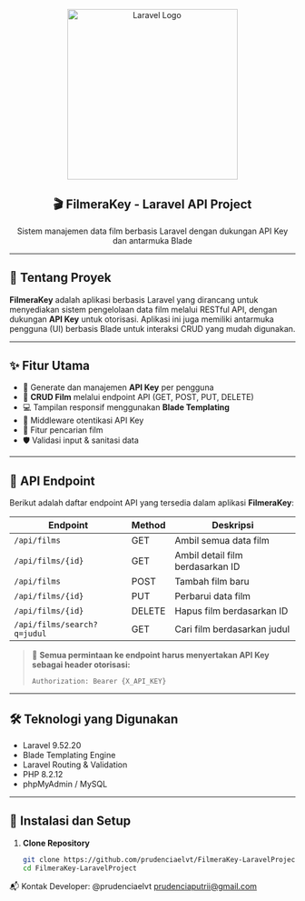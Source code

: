 <p align="center">
  <a href="https://laravel.com" target="_blank">
    <img src="https://raw.githubusercontent.com/laravel/art/master/logo-lockup/5%20SVG/2%20CMYK/1%20Full%20Color/laravel-logolockup-cmyk-red.svg" width="300" alt="Laravel Logo">
  </a>
</p>

<h2 align="center">🎬 FilmeraKey - Laravel API Project</h2>
<p align="center">Sistem manajemen data film berbasis Laravel dengan dukungan API Key dan antarmuka Blade</p>

---

## 📌 Tentang Proyek

**FilmeraKey** adalah aplikasi berbasis Laravel yang dirancang untuk menyediakan sistem pengelolaan data film melalui RESTful API, dengan dukungan **API Key** untuk otorisasi. Aplikasi ini juga memiliki antarmuka pengguna (UI) berbasis Blade untuk interaksi CRUD yang mudah digunakan.

---

## ✨ Fitur Utama

- 🔑 Generate dan manajemen **API Key** per pengguna
- 📡 **CRUD Film** melalui endpoint API (GET, POST, PUT, DELETE)
- 💻 Tampilan responsif menggunakan **Blade Templating**
- 🔐 Middleware otentikasi API Key
- 🔎 Fitur pencarian film
- 🛡️ Validasi input & sanitasi data

---

## 🔌 API Endpoint

Berikut adalah daftar endpoint API yang tersedia dalam aplikasi **FilmeraKey**:

| Endpoint                      | Method | Deskripsi                           |
|------------------------------|--------|-------------------------------------|
| `/api/films`                 | GET    | Ambil semua data film               |
| `/api/films/{id}`            | GET    | Ambil detail film berdasarkan ID    |
| `/api/films`                 | POST   | Tambah film baru                    |
| `/api/films/{id}`            | PUT    | Perbarui data film                  |
| `/api/films/{id}`            | DELETE | Hapus film berdasarkan ID           |
| `/api/films/search?q=judul` | GET    | Cari film berdasarkan judul         |

> 📌 **Semua permintaan ke endpoint harus menyertakan API Key sebagai header otorisasi:**
>
> ```http
> Authorization: Bearer {X_API_KEY}
> ```

---

## 🛠️ Teknologi yang Digunakan

- Laravel 9.52.20
- Blade Templating Engine
- Laravel Routing & Validation
- PHP 8.2.12
- phpMyAdmin / MySQL

---

## 🚀 Instalasi dan Setup

1. **Clone Repository**
   ```bash
   git clone https://github.com/prudenciaelvt/FilmeraKey-LaravelProject.git
   cd FilmeraKey-LaravelProject

📬 Kontak
Developer: @prudenciaelvt prudenciaputrii@gmail.com


